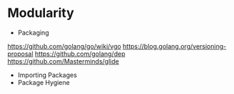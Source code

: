 # Modularity

- Packaging

https://github.com/golang/go/wiki/vgo
https://blog.golang.org/versioning-proposal
https://github.com/golang/dep
https://github.com/Masterminds/glide

- Importing Packages
- Package Hygiene
